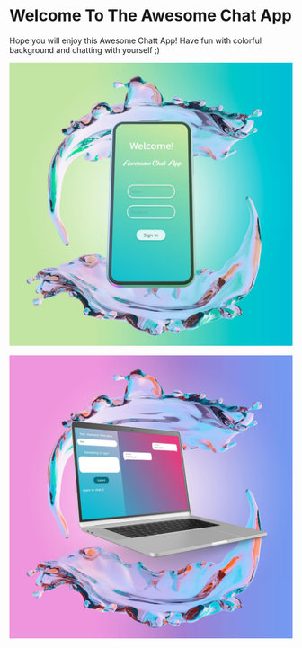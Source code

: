 # Welcome To The Awesome Chat App
Hope you will enjoy this Awesome Chatt App! Have fun with colorful background and chatting with yourself ;)  

![Image description](/images/chatappmob.png)  

![Image description](/images/chatappdesktop.png)   
